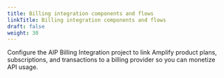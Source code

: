 ```yaml
---
title: Billing integration components and flows
linkTitle: Billing integration components and flows
draft: false
weight: 30
---
```

Configure the AIP Billing Integration project to link Amplify product plans, subscriptions, and transactions to a billing provider so you can monetize API usage.